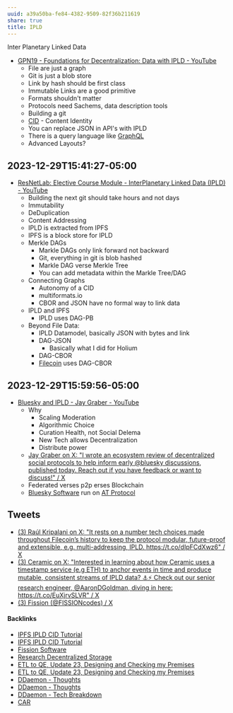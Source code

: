 ```yaml
---
uuid: a39a50ba-fe84-4382-9509-82f36b211619
share: true
title: IPLD
---
```

Inter Planetary Linked Data

* [GPN19 - Foundations for Decentralization: Data with IPLD - YouTube](https://www.youtube.com/watch?v=totVQXYS1N8)
	* File are just a graph
	* Git is just a blob store
	* Link by hash should be first class
	* Immutable Links are a good primitive
	* Formats shouldn't matter
	* Protocols need Sachems, data description tools
	* Building a git
	* [CID](../87e4fb9d-e5a8-4657-a7ba-f0962d1d075a) - Content Identity
	* You can replace JSON in API's with IPLD
	* There is a query language like [GraphQL](../17962dab-f88d-4746-b8d7-74dcb179d791)
	* Advanced Layouts?

## 2023-12-29T15:41:27-05:00

* [ResNetLab: Elective Course Module - InterPlanetary Linked Data (IPLD) - YouTube](https://www.youtube.com/watch?v=Sgf6j_mCdjI)
	* Building the next git should take hours and not days
	* Immutability
	* DeDuplication
	* Content Addressing
	* IPLD is extracted from IPFS
	* IPFS is a block store for IPLD
	* Merkle DAGs
		* Markle DAGs only link forward not backward
		* Git, everything in git is blob hashed
		* Markle DAG verse Merkle Tree
		* You can add metadata within the Markle Tree/DAG
	* Connecting Graphs
		* Autonomy of a CID
		* multiformats.io
		* CBOR and JSON have no formal way to link data
	* IPLD and IPFS
		* IPLD uses DAG-PB
	* Beyond File Data:
		* IPLD Datamodel, basically JSON with bytes and link
		* DAG-JSON
			* Basically what I did for Holium
		* DAG-CBOR
		* [Filecoin](../9249d3c4-3d1c-4621-95a5-4d5c3e8cf8b5) uses DAG-CBOR

## 2023-12-29T15:59:56-05:00

* [Bluesky and IPLD - Jay Graber - YouTube](https://www.youtube.com/watch?v=jGbBZbl-V8Y)
	* Why
		* Scaling Moderation
		* Algorithmic Choice
		* Curation Health, not Social Delema
		* New Tech allows Decentralization
		* Distribute power
	* [Jay Graber on X: "I wrote an ecosystem review of decentralized social protocols to help inform early @bluesky discussions, published today. Reach out if you have feedback or want to discuss!" / X](https://twitter.com/arcalinea/status/1352316972654944257)
	* Federated verses p2p erses Blockchain
	* [Bluesky Software](../64f66322-df98-4288-9bef-455da3c3610d) run on [AT Protocol](../7c1239fe-72e5-4d27-8f07-02a16c507c6b)

## Tweets

* [(3) Raúl Kripalani on X: "It rests on a number tech choices made throughout Filecoin’s history to keep the protocol modular, future-proof and extensible, e.g. multi-addressing, IPLD. https://t.co/dIpFCdXwz6" / X](https://twitter.com/raulvk/status/1633839400256942080)
* [(3) Ceramic on X: "Interested in learning about how Ceramic uses a timestamp service (e.g ETH) to anchor events in time and produce mutable, consistent streams of IPLD data? ⚓️⚡️ Check out our senior research engineer, @AaronDGoldman, diving in here: https://t.co/EuXjrvSLVR" / X](https://twitter.com/ceramicnetwork/status/1651315760663281664)
* [(3) Fission (@FISSIONcodes) / X](https://twitter.com/FISSIONcodes)

#### Backlinks

* [IPFS IPLD CID Tutorial](/100d6889-e83d-4967-bec2-7e9424d8cd24)
* [IPFS IPLD CID Tutorial](/100d6889-e83d-4967-bec2-7e9424d8cd24)
* [Fission Software](/a39c1acd-86f7-4d11-8490-525428679774)
* [Research Decentralized Storage](/4eeba131-6a6e-4d85-9acc-38cf68f7c9d7)
* [ETL to QE, Update 23, Designing and Checking my Premises](/2bd9365f-daba-418c-bbe8-3aed2804909d)
* [ETL to QE, Update 23, Designing and Checking my Premises](/2bd9365f-daba-418c-bbe8-3aed2804909d)
* [DDaemon - Thoughts](/edc2124b-c88b-4aaf-8d15-4dfb8ca8397b)
* [DDaemon - Thoughts](/edc2124b-c88b-4aaf-8d15-4dfb8ca8397b)
* [DDaemon - Tech Breakdown](/457c6a22-361f-4b4b-9867-809c7c6d0316)
* [CAR](/1cf53dcd-8555-48ce-8782-bba0d34c1f2a)
